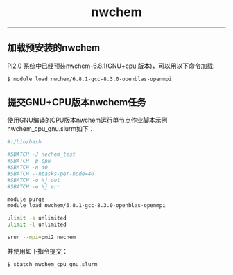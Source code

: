 # <center>nwchem</center> 

-----

## 加载预安装的nwchem

Pi2.0 系统中已经预装nwchem-6.8.1(GNU+cpu 版本)，可以用以下命令加载: 

```bash
$ module load nwchem/6.8.1-gcc-8.3.0-openblas-openmpi
```

## 提交GNU+CPU版本nwchem任务

使用GNU编译的CPU版本nwchem运行单节点作业脚本示例nwchem_cpu_gnu.slurm如下：

```bash
#!/bin/bash

#SBATCH -J nechem_test
#SBATCH -p cpu
#SBATCH -n 40
#SBATCH --ntasks-per-node=40
#SBATCH -o %j.out
#SBATCH -e %j.err

module purge
module load nwchem/6.8.1-gcc-8.3.0-openblas-openmpi

ulimit -s unlimited
ulimit -l unlimited

srun --mpi=pmi2 nwchem
```

并使用如下指令提交：

```bash
$ sbatch nwchem_cpu_gnu.slurm
```
